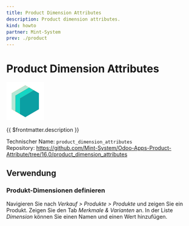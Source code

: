 ```yaml
---
title: Product Dimension Attributes
description: Product dimension attributes.
kind: howto
partner: Mint-System
prev: ./product
---
```

# Product Dimension Attributes
![icon_oms_box](attachments/icons_odoo_mint_system.png)

{{ $frontmatter.description }}

Technischer Name: `product_dimension_attributes`\
Repository: <https://github.com/Mint-System/Odoo-Apps-Product-Attribute/tree/16.0/product_dimension_attributes>

## Verwendung

### Produkt-Dimensionen definieren

Navigieren Sie nach *Verkauf > Produkte > Produkte* und zeigen Sie ein Produkt. Zeigen Sie den Tab *Merkmale & Varianten* an. In der Liste *Dimension* können Sie einen Namen und einen Wert hinzufügen.
